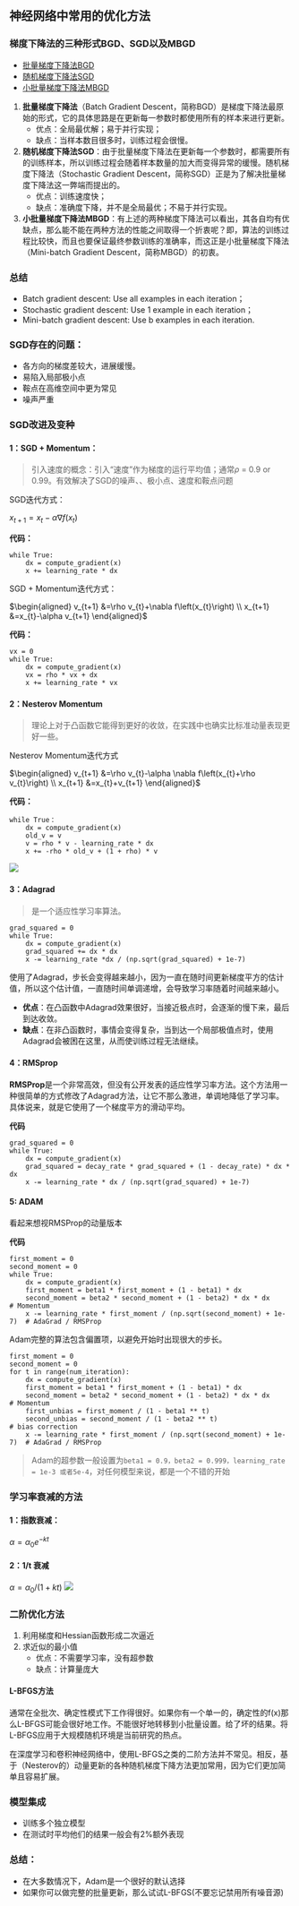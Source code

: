 ## 神经网络中常用的优化方法

### 梯度下降法的三种形式BGD、SGD以及MBGD

  - [批量梯度下降法BGD](https://www.cnblogs.com/maybe2030/p/5089753.html#_label0)
  - [随机梯度下降法SGD](https://www.cnblogs.com/maybe2030/p/5089753.html#_label0)
  - [小批量梯度下降法MBGD](https://www.cnblogs.com/maybe2030/p/5089753.html#_label0)

1. **批量梯度下降法**（Batch Gradient Descent，简称BGD）是梯度下降法最原始的形式，它的具体思路是在更新每一参数时都使用所有的样本来进行更新。
   - 优点：全局最优解；易于并行实现；
   - 缺点：当样本数目很多时，训练过程会很慢。
2. **随机梯度下降法SGD**：由于批量梯度下降法在更新每一个参数时，都需要所有的训练样本，所以训练过程会随着样本数量的加大而变得异常的缓慢。随机梯度下降法（Stochastic Gradient Descent，简称SGD）正是为了解决批量梯度下降法这一弊端而提出的。
    - 优点：训练速度快；
    - 缺点：准确度下降，并不是全局最优；不易于并行实现。
3. **小批量梯度下降法MBGD**：有上述的两种梯度下降法可以看出，其各自均有优缺点，那么能不能在两种方法的性能之间取得一个折衷呢？即，算法的训练过程比较快，而且也要保证最终参数训练的准确率，而这正是小批量梯度下降法（Mini-batch Gradient Descent，简称MBGD）的初衷。

### 总结
   - Batch gradient descent: Use all examples in each iteration； 
   - Stochastic gradient descent: Use 1 example in each iteration；
   - Mini-batch gradient descent: Use b examples in each iteration.

### SGD存在的问题：
   - 各方向的梯度差较大，进展缓慢。
   - 易陷入局部极小点
   - 鞍点在高维空间中更为常见
   - 噪声严重

### SGD改进及变种

#### 1：SGD + Momentum：
   
 > 引入速度的概念：引入“速度”作为梯度的运行平均值；通常$\rho$ = 0.9 or 0.99。有效解决了SGD的噪声、、极小点、速度和鞍点问题


SGD迭代方式：



$x_{t+1}=x_{t}-\alpha \nabla f\left(x_{t}\right)$



**代码：**


```
while True:
    dx = compute_gradient(x)
    x += learning_rate * dx
```
SGD + Momentum迭代方式：



$\begin{aligned} v_{t+1} &=\rho v_{t}+\nabla f\left(x_{t}\right) \\ x_{t+1} &=x_{t}-\alpha v_{t+1} \end{aligned}$



**代码：**
```
vx = 0
while True:
    dx = compute_gradient(x)
    vx = rho * vx + dx
    x += learning_rate * vx
```
#### 2：Nesterov Momentum

> 理论上对于凸函数它能得到更好的收敛，在实践中也确实比标准动量表现更好一些。

Nesterov Momentum迭代方式


$\begin{aligned} v_{t+1} &=\rho v_{t}-\alpha \nabla f\left(x_{t}+\rho v_{t}\right) \\ x_{t+1} &=x_{t}+v_{t+1} \end{aligned}$



**代码：**

```
while True：
    dx = compute_gradient(x)
    old_v = v
    v = rho * v - learning_rate * dx
    x += -rho * old_v + (1 + rho) * v
```

![](./image/clipboard.png)

#### 3：Adagrad

> 是一个适应性学习率算法。

```
grad_squared = 0
while True:
    dx = compute_gradient(x)
    grad_squared += dx * dx
    x -= learning_rate *dx / (np.sqrt(grad_squared) + 1e-7)
```

使用了Adagrad，步长会变得越来越小，因为一直在随时间更新梯度平方的估计值，所以这个估计值，一直随时间单调递增，会导致学习率随着时间越来越小。

- **优点**：在凸函数中Adagrad效果很好，当接近极点时，会逐渐的慢下来，最后到达收敛。
- **缺点**：在非凸函数时，事情会变得复杂，当到达一个局部极值点时，使用Adagrad会被困在这里，从而使训练过程无法继续。

#### 4：RMSprop

**RMSProp**是一个非常高效，但没有公开发表的适应性学习率方法。这个方法用一种很简单的方式修改了Adagrad方法，让它不那么激进，单调地降低了学习率。具体说来，就是它使用了一个梯度平方的滑动平均。

**代码**
```
grad_squared = 0
while True:
    dx = compute_gradient(x)
    grad_squared = decay_rate * grad_squared + (1 - decay_rate) * dx * dx
    x -= learning_rate * dx / (np.sqrt(grad_squared) + 1e-7)
```

#### 5: ADAM

看起来想视RMSProp的动量版本

**代码**
```
first_moment = 0
second_moment = 0
while True:
    dx = compute_gradient(x)
    first_moment = beta1 * first_moment + (1 - beta1) * dx
    second_moment = beta2 * second_moment + (1 - beta2) * dx * dx        # Momentum
    x -= learning_rate * first_moment / (np.sqrt(second_moment) + 1e-7)  # AdaGrad / RMSProp
```

Adam完整的算法包含偏置项，以避免开始时出现很大的步长。



```
first_moment = 0
second_moment = 0
for t in range(num_iteration):
    dx = compute_gradient(x)
    first_moment = beta1 * first_moment + (1 - beta1) * dx
    second_moment = beta2 * second_moment + (1 - beta2) * dx * dx        # Momentum
    first_unbias = first_moment / (1 - beta1 ** t)
    second_unbias = second_moment / (1 - beta2 ** t)                     # bias correction
    x -= learning_rate * first_moment / (np.sqrt(second_moment) + 1e-7)  # AdaGrad / RMSProp
```
> Adam的超参数一般设置为```beta1 = 0.9，beta2 = 0.999，learning_rate = 1e-3 或者5e-4```，对任何模型来说，都是一个不错的开始

### 学习率衰减的方法

#### 1：指数衰减：
$\alpha=\alpha_{0} e^{-k t}$

#### 2：1/t 衰减
$\alpha=\alpha_{0} /(1+k t)$
![](./image/1_t.png)

### 二阶优化方法

1. 利用梯度和Hessian函数形成二次逼近
2. 求近似的最小值
    - 优点：不需要学习率，没有超参数
    - 缺点：计算量庞大
#### L-BFGS方法
通常在全批次、确定性模式下工作得很好。如果你有一个单一的，确定性的f(x)那么L-BFGS可能会很好地工作。不能很好地转移到小批量设置。给了坏的结果。将L-BFGS应用于大规模随机环境是当前研究的热点。

在深度学习和卷积神经网络中，使用L-BFGS之类的二阶方法并不常见。相反，基于（Nesterov的）动量更新的各种随机梯度下降方法更加常用，因为它们更加简单且容易扩展。

### 模型集成
- 训练多个独立模型
- 在测试时平均他们的结果一般会有2%额外表现

### 总结：

- 在大多数情况下，Adam是一个很好的默认选择
- 如果你可以做完整的批量更新，那么试试L-BFGS(不要忘记禁用所有噪音源)

